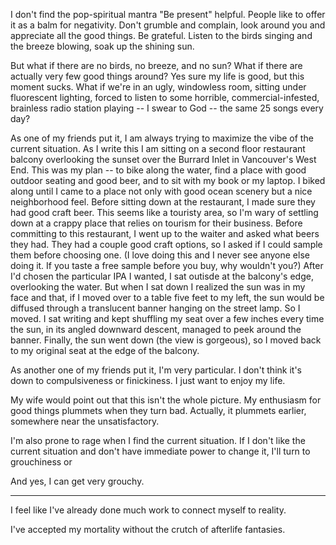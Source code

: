 

I don't find the pop-spiritual mantra "Be present" helpful.
People like to offer it as a balm for negativity.
Don't grumble and complain, look around you and appreciate all the good things.
Be grateful.
Listen to the birds singing and the breeze blowing, soak up the shining sun.

But what if there are no birds, no breeze, and no sun?
What if there are actually very few good things around?
Yes sure my life is good, but this moment sucks.
What if we're in an ugly, windowless room, sitting under fluorescent lighting, forced to listen to some horrible, commercial-infested, brainless radio station playing -- I swear to God -- the same 25 songs every day?

As one of my friends put it, I am always trying to maximize the vibe of the current situation.
As I write this I am sitting on a second floor restaurant balcony overlooking the sunset over the Burrard Inlet in Vancouver's West End.
This was my plan -- to bike along the water, find a place with good outdoor seating and good beer, and to sit with my book or my laptop.
I biked along until I came to a place not only with good ocean scenery but a nice neighborhood feel.
Before sitting down at the restaurant, I made sure they had good craft beer.
This seems like a touristy area, so I'm wary of settling down at a crappy place that relies on tourism for their business.
Before committing to this restaurant, I went up to the waiter and asked what beers they had.
They had a couple good craft options, so I asked if I could sample them before choosing one.
(I love doing this and I never see anyone else doing it. If you taste a free sample before you buy, why wouldn't you?)
After I'd chosen the particular IPA I wanted, I sat outisde at the balcony's edge, overlooking the water.
But when I sat down I realized the sun was in my face and that, if I moved over to a table five feet to my left, the sun would be diffused through a translucent banner hanging on the street lamp.
So I moved.
I sat writing and kept shuffling my seat over a few inches every time the sun, in its angled downward descent, managed to peek around the banner.
Finally, the sun went down (the view is gorgeous), so I moved back to my original seat at the edge of the balcony.

As another one of my friends put it, I'm very particular.
I don't think it's down to compulsiveness or finickiness.
I just want to enjoy my life.

My wife would point out that this isn't the whole picture.
My enthusiasm for good things plummets when they turn bad.
Actually, it plummets earlier, somewhere near the unsatisfactory.

I'm also prone to rage when I find the current situation.
If I don't like the current situation and don't have immediate power to change it, I'll turn to grouchiness or

And yes, I can get very grouchy.

---

I feel like I've already done much work to connect myself to reality.

I've accepted my mortality without the crutch of afterlife fantasies.
